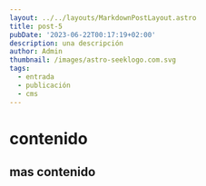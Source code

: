```yaml
---
layout: ../../layouts/MarkdownPostLayout.astro
title: post-5
pubDate: '2023-06-22T00:17:19+02:00'
description: una descripción
author: Admin
thumbnail: /images/astro-seeklogo.com.svg
tags:
  - entrada
  - publicación
  - cms
---
```

# contenido

## mas contenido

